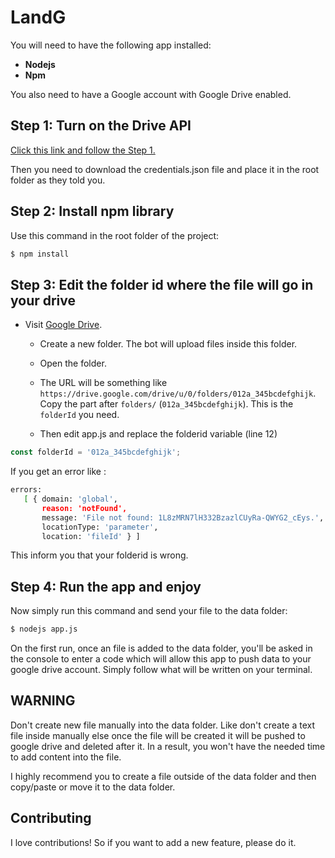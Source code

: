 # LandG
You will need to have the following app installed:
- **Nodejs**
- **Npm**

You also need to have a Google account with Google Drive enabled.


## Step 1: Turn on the Drive API

<a href="https://developers.google.com/drive/api/v3/quickstart/nodejs">Click this link and follow the Step 1.</a>

Then you need to download the credentials.json file and place it in the root folder as they told you.

## Step 2: Install npm library

Use this command in the root folder of the project:

``` sh
$ npm install
```

## Step 3: Edit the folder id where the file will go in your drive

* Visit [Google Drive](https://drive.google.com).
   * Create a new folder. The bot will upload files inside this folder.
   * Open the folder.
   * The URL will be something like `https://drive.google.com/drive/u/0/folders/012a_345bcdefghijk`. Copy the part after `folders/` (`012a_345bcdefghijk`). This is the `folderId` you need.

   * Then edit app.js and replace the folderid variable (line 12)

``` js
const folderId = '012a_345bcdefghijk';
```

If you get an error like :

``` sh
errors:
   [ { domain: 'global',
       reason: 'notFound',
       message: 'File not found: 1L8zMRN7lH332BzazlCUyRa-QWYG2_cEys.',
       locationType: 'parameter',
       location: 'fileId' } ]
```

This inform you that your folderid is wrong.

## Step 4: Run the app and enjoy

Now simply run this command and send your file to the data folder:

``` sh
$ nodejs app.js
```

On the first run, once an file is added to the data folder, you'll be asked
in the console to enter a code which will allow this app to push data to your
google drive account. Simply follow what will be written on your terminal.

## WARNING

Don't create new file manually into the data folder.
Like don't create a text file inside manually else once the file will be created
it will be pushed to google drive and deleted after it. In a result, you won't
have the needed time to add content into the file.

I highly recommend you to create a file outside of the data folder and then
copy/paste or move it to the data folder.

## Contributing

I love contributions! So if you want to add a new feature, please do it.
